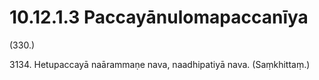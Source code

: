 

# 10.12.1.3 Paccayānulomapaccanīya





(330.)

3134\. Hetupaccayā naārammaṇe nava, naadhipatiyā nava. (Saṃkhittaṃ.)



